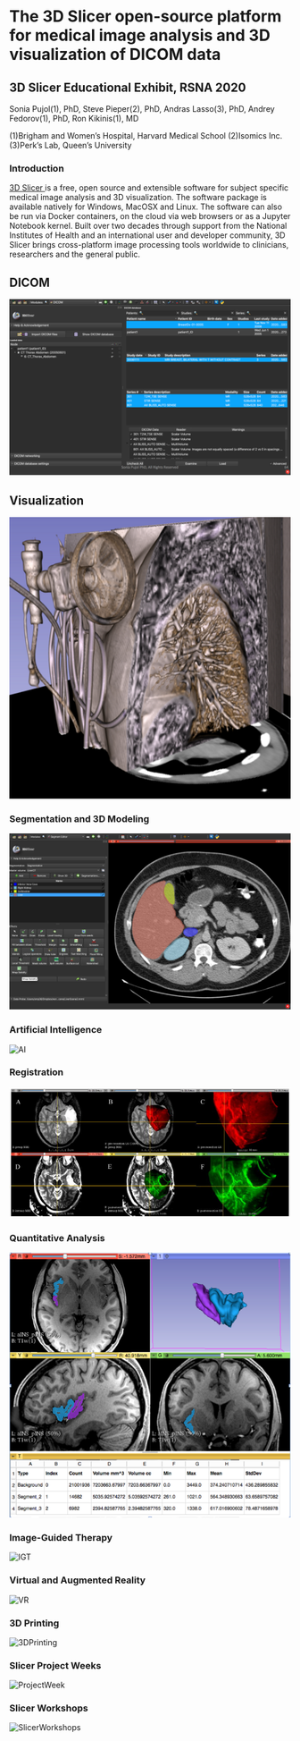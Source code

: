 # The 3D Slicer open-source platform for medical image analysis and 3D visualization of DICOM data 
## 3D Slicer Educational Exhibit, RSNA 2020

Sonia Pujol(1), PhD, Steve Pieper(2), PhD, 
Andras Lasso(3), PhD, Andrey Fedorov(1), PhD, Ron Kikinis(1), MD

(1)Brigham and Women’s Hospital, Harvard Medical School
(2)Isomics Inc.
(3)Perk’s Lab, Queen’s University

### Introduction

<a href="https://slicer.org"> 3D Slicer </a> is a free, open source and extensible software for subject specific medical image analysis and 3D visualization. The software package is available natively for Windows, MacOSX and Linux. The software can also be run via Docker containers, on the cloud via web browsers or as a Jupyter Notebook kernel. Built over two decades through support from the National Institutes of Health and an international user and developer community, 3D Slicer brings cross-platform image processing tools worldwide to clinicians, researchers and the general public.

## DICOM
![DICOM](DICOM.png)

## Visualization
![GPU-VolumeRendering](GPU-VolumeRendering.png)

### Segmentation and 3D Modeling
![Segmentation](Segmentation.png)

### Artificial Intelligence
![AI](AI.png)

### Registration
![DataFusion](DataFusion.jpg)

### Quantitative Analysis
![QuantitativeAnalysis](QuantitativeAnalysis.png)

### Image-Guided Therapy
![IGT](IGT.png)

### Virtual and Augmented Reality
![VR](VR.png)

### 3D Printing
![3DPrinting](3DPrinting.png)

### Slicer Project Weeks 
![ProjectWeek](ProjectWeek.png)

### Slicer Workshops
![SlicerWorkshops](SlicerWorkshops.png)
